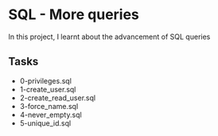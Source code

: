 # SQL - More queries
In this project, I learnt about the advancement of SQL queries

## Tasks
+ 0-privileges.sql
+ 1-create_user.sql
+ 2-create_read_user.sql
+ 3-force_name.sql
+ 4-never_empty.sql
+ 5-unique_id.sql
